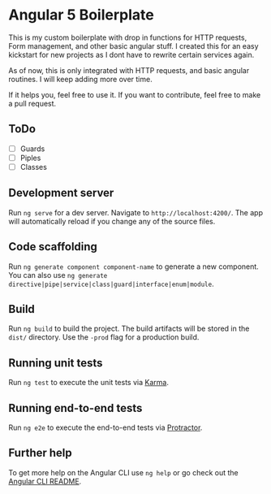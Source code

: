 # Angular 5 Boilerplate

This is my custom boilerplate with drop in functions for HTTP requests, Form management, and other basic angular stuff.  I created this for an easy kickstart for new projects as I dont have to rewrite certain services again.  

As of now, this is only integrated with HTTP requests, and basic angular routines. I will keep adding more over time.  

If it helps you, feel free to use it. If you want to contribute, feel free to make a pull request.  

## ToDo   
  
- [ ] Guards
- [ ] Piples
- [ ] Classes  

## Development server

Run `ng serve` for a dev server. Navigate to `http://localhost:4200/`. The app will automatically reload if you change any of the source files.

## Code scaffolding

Run `ng generate component component-name` to generate a new component. You can also use `ng generate directive|pipe|service|class|guard|interface|enum|module`.

## Build

Run `ng build` to build the project. The build artifacts will be stored in the `dist/` directory. Use the `-prod` flag for a production build.

## Running unit tests

Run `ng test` to execute the unit tests via [Karma](https://karma-runner.github.io).

## Running end-to-end tests

Run `ng e2e` to execute the end-to-end tests via [Protractor](http://www.protractortest.org/).

## Further help

To get more help on the Angular CLI use `ng help` or go check out the [Angular CLI README](https://github.com/angular/angular-cli/blob/master/README.md).
